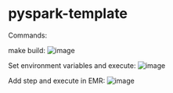 # pyspark-template

Commands:
  
  make build:
  ![image](https://user-images.githubusercontent.com/96636835/178366621-d4eddeba-440e-4470-a181-665877e9c13e.png)

  Set environment variables and execute:
  ![image](https://user-images.githubusercontent.com/96636835/178366691-4cbd6ff5-d2e2-4ea6-941a-96d993d3bb09.png)

  Add step and execute in EMR:
  ![image](https://user-images.githubusercontent.com/96636835/178366868-db36e4fc-3b66-4202-9454-4b1a01932d39.png)

  
